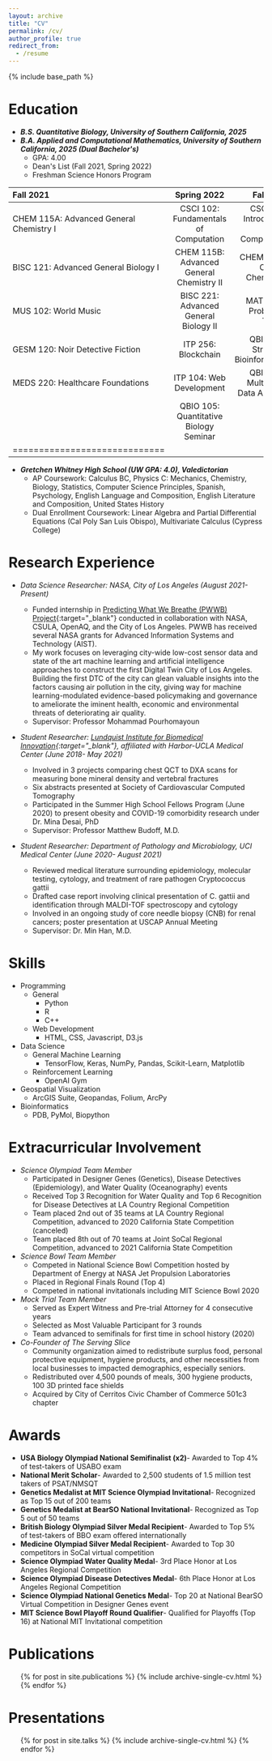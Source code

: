 ```yaml
---
layout: archive
title: "CV"
permalink: /cv/
author_profile: true
redirect_from:
  - /resume
---
```


{% include base_path %}

Education
======

* <b><i>B.S. Quantitative Biology, University of Southern California, 2025 </i></b>
* <b><i>B.A. Applied and Computational Mathematics, University of Southern California, 2025 (Dual Bachelor's) </i></b>
  * GPA: 4.00
  * Dean's List (Fall 2021, Spring 2022)
  * Freshman Science Honors Program
  
| Fall 2021 | Spring 2022 | Fall 2022 |
|:--------|:-------:|--------:|
| CHEM 115A: Advanced General Chemistry I | CSCI 102: Fundamentals of Computation   | CSCI 103: Introduction to Computation|
| BISC 121: Advanced General Biology I  | CHEM 115B: Advanced General Chemistry II  | CHEM 325A: Organic Chemistry I |
| MUS 102: World Music | BISC 221: Advanced General Biology II   | MATH 407: Probability Theory  |
|GESM 120: Noir Detective Fiction| ITP 256: Blockchain| QBIO 481: Structural Bioinformatics |
| MEDS 220: Healthcare Foundations | ITP 104: Web Development | QBIO 490: Multi-omic Data Analysis |
| | QBIO 105: Quantitative Biology Seminar | |
|=============================|

* <b><i>Gretchen Whitney High School (UW GPA: 4.0), Valedictorian</i></b>
  * AP Coursework: Calculus BC, Physics C: Mechanics, Chemistry, Biology, Statistics, Computer Science Principles, Spanish, Psychology, English Language and Composition, English Literature and Composition, United States History
  * Dual Enrollment Coursework: Linear Algebra and Partial Differential Equations (Cal Poly San Luis Obispo), Multivariate Calculus (Cypress College)


Research Experience
======
* <i>Data Science Researcher: NASA, City of Los Angeles (August 2021- Present)</i>
  * Funded internship in [Predicting What We Breathe (PWWB) Project](https://airquality.lacity.org/){:target="_blank"} conducted in collaboration with NASA, CSULA, OpenAQ, and the City of Los Angeles. PWWB has received several NASA grants for Advanced Information Systems and Technology (AIST). 
  * My work focuses on leveraging city-wide low-cost sensor data and state of the art machine learning and artificial intelligence approaches to construct the first Digital Twin City of Los Angeles. Building the first DTC of the city can glean valuable insights into the factors causing air pollution in the city, giving way for machine learning-modulated evidence-based policymaking and governance to ameliorate the iminent health, economic and environmental threats of deteriorating air quality.
  * Supervisor: Professor Mohammad Pourhomayoun

* <i>Student Researcher: [Lundquist Institute for Biomedical Innovation](https://lundquist.org/){:target="_blank"}, affiliated with Harbor-UCLA Medical Center (June 2018- May 2021)</i>
  * Involved in 3 projects comparing chest QCT to DXA scans for measuring bone mineral density and vertebral fractures 
  * Six abstracts presented at  Society of Cardiovascular Computed Tomography
  * Participated  in the Summer High School Fellows Program (June 2020) to present obesity and COVID-19 comorbidity research under Dr. Mina Desai, PhD
  * Supervisor: Professor Matthew Budoff, M.D.

* <i>Student Researcher: Department of Pathology and Microbiology, UCI Medical Center (June 2020- August 2021)</i>
  * Reviewed medical literature surrounding epidemiology, molecular testing, cytology, and treatment of  rare pathogen Cryptococcus gattii
  * Drafted case report involving clinical presentation of C. gattii and identification through MALDI-TOF spectroscopy and cytology
  * Involved in an ongoing study of core needle biopsy (CNB) for renal cancers; poster presentation at USCAP Annual Meeting
  * Supervisor: Dr. Min Han, M.D. 


Skills
======
* Programming
  * General
    * Python
    * R 
    * C++
  * Web Development
    * HTML, CSS, Javascript, D3.js
* Data Science
  * General Machine Learning
    * TensorFlow, Keras, NumPy, Pandas, Scikit-Learn, Matplotlib
  * Reinforcement Learning
      * OpenAI Gym
* Geospatial Visualization
  * ArcGIS Suite, Geopandas, Folium, ArcPy
* Bioinformatics
  * PDB, PyMol, Biopython


Extracurricular Involvement
======
* <i>Science Olympiad Team Member</i>
  * Participated in Designer Genes (Genetics), Disease Detectives (Epidemiology), and Water Quality (Oceanography) events
  * Received Top 3 Recognition for Water Quality and Top 6 Recognition for Disease Detectives at LA Country Regional Competition    
  * Team placed 2nd out of 35 teams at LA Country Regional Competition, advanced to 2020 California State Competition (canceled)  
  * Team placed 8th out of 70 teams at Joint SoCal Regional Competition, advanced to 2021 California State Competition            
* <i>Science Bowl Team Member</i>
  * Competed in National  Science Bowl Competition hosted by Department of Energy at NASA Jet Propulsion Laboratories
  * Placed in Regional Finals Round (Top 4)
  * Competed in national invitationals including MIT Science Bowl 2020
* <i>Mock Trial Team Member</i>
  * Served as Expert Witness and Pre-trial Attorney for 4 consecutive years
  * Selected as Most Valuable Participant for 3 rounds
  * Team advanced to semifinals for first time in school history (2020)
* <i>Co-Founder of The Serving Slice</i> 
  * Community organization aimed to redistribute surplus food, personal protective equipment, hygiene products, and other necessities from local businesses to impacted demographics, especially seniors.
  * Redistributed over 4,500 pounds of meals, 300 hygiene products, 100 3D printed face shields
  * Acquired by City of Cerritos Civic Chamber of Commerce 501c3 chapter


Awards
======
* <b>USA Biology Olympiad National Semifinalist (x2)</b>- Awarded to Top 4% of test-takers of USABO exam  
* <b>National Merit Scholar</b>- Awarded to 2,500 students of 1.5 million test takers of PSAT/NMSQT
* <b>Genetics Medalist at MIT Science Olympiad Invitational</b>- Recognized as Top 15 out of 200 teams 
* <b>Genetics Medalist at BearSO National Invitational</b>- Recognized as Top 5 out of 50 teams
* <b>British Biology Olympiad Silver Medal Recipient</b>- Awarded to Top 5% of test-takers of BBO exam offered internationally   
* <b>Medicine Olympiad Silver Medal Recipient</b>- Awarded to Top 30 competitors in SoCal virtual competition
* <b>Science Olympiad Water Quality Medal</b>- 3rd Place Honor at Los Angeles Regional Competition
* <b>Science Olympiad Disease Detectives Medal</b>- 6th Place Honor at Los Angeles Regional Competition      
* <b>Science Olympiad National Genetics Medal</b>- Top 20 at National BearSO Virtual Competition in Designer Genes event    
* <b>MIT Science Bowl Playoff Round Qualifier</b>- Qualified for Playoffs (Top 16) at National MIT Invitational competition

Publications
======
  <ul>{% for post in site.publications %}
    {% include archive-single-cv.html %}
  {% endfor %}</ul>

Presentations
======
  <ul>{% for post in site.talks %}
    {% include archive-single-cv.html %}
  {% endfor %}</ul>
